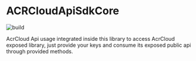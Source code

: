 # ACRCloudApiSdkCore

![build ](https://github.com/musmanrafiq/ACRCloudApiSdkCore/workflows/.NET%20Core/badge.svg?branch=master)


AcrCloud Api usage integrated inside this library to access AcrCloud exposed library, just provide your keys and consume its exposed public api through provided methods.
